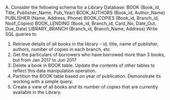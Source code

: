 A. Consider the following schema for a Library Database:
BOOK (Book_id, Title, Publisher_Name, Pub_Year)
BOOK_AUTHORS (Book_id, Author_Name)
PUBLISHER (Name, Address, Phone)
BOOK_COPIES (Book_id, Branch_id, Noof_Copies)
BOOK_LENDING (Book_id, Branch_id, Card_No, Date_Out,
Due_Date) LIBRARY_BRANCH (Branch_id, Branch_Name, Address)
Write SQL queries to
1. Retrieve details of all books in the library – id, title, name of publisher, authors,
number of copies in each branch, etc.
2. Get the particulars of borrowers who have borrowed more than 3 books, but from Jan
2017 to Jun 2017
3. Delete a book in BOOK table. Update the contents of other tables to reflect this data
manipulation operation.
4. Partition the BOOK table based on year of publication. Demonstrate its working with a
simple query.
5. Create a view of all books and its number of copies that are currently available in the
Library.
